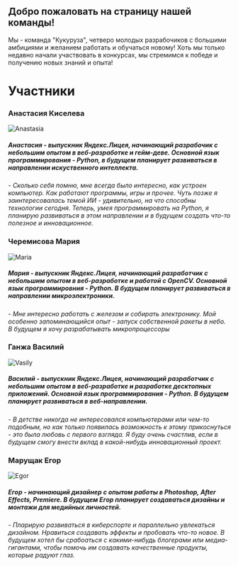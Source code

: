 ## Добро пожаловать на страницу нашей команды!


Мы - команда "Кукуруза", четверо молодых разрабочиков с большими амбициями и желанием работать и обучаться новому! Хоть мы только недавно начали участвовать в конкурсах, мы стремимся к победе и получению новых знаний и опыта!


# Участники

### Анастасия Киселева





![Anastasia](https://sun9-46.userapi.com/impg/c854524/v854524949/19b0bb/KyJWkrBg1qs.jpg?size=1280x1280&quality=96&sign=27f9c6b862572cd603ffc1476b3b6a84&type=album) 





##### Анастасия - выпускник Яндекс.Лицея, начинающий разрабочик с небольшим опытом в веб-разработке и гейм-деве. Основной язык программирования - Python, в будущем планирует развиваться в направлении искуственного интеллекта. 

_- Сколько себя помню, мне всегда было интересно, как устроен компьютер. Как работают программы, игры и прочее. Чуть позже я заинтересовалась темой ИИ - удивительно, на что способны технологии сегодня. Теперь, умея программировать на Python, я планирую развиваться в этом направлении и в будущем создать что-то полезное и инновационное._

### Черемисова Мария


![Maria](https://sun9-46.userapi.com/impg/c854524/v854524949/19b0bb/KyJWkrBg1qs.jpg?size=1280x1280&quality=96&sign=27f9c6b862572cd603ffc1476b3b6a84&type=album) 


##### Мария - выпускник Яндекс.Лицея, начинающий разработчик с небольшим опытом в веб-разработке и работой с OpenCV. Основной язык программировния - Python. В будущем планирует развиваться в направлении микроэлектроники. 

_- Мне интересно работать с железом и собирать электронику. Мой особенно запоминающийся опыт - запуск собственной ракеты в небо. В будущем я хочу разрабатывать микропроцессоры_

### Ганжа Василий


![Vasily](https://sun9-46.userapi.com/impg/c854524/v854524949/19b0bb/KyJWkrBg1qs.jpg?size=1280x1280&quality=96&sign=27f9c6b862572cd603ffc1476b3b6a84&type=album) 


##### Василий - выпускник Яндекс.Лицея, начинающий разработчик с небольшим опытом в веб-разработке и разработке десктопных приложений. Основной язык программирования - Python. В будущем планирует развиваться в веб-направлении.

_- В детстве никогда не интересовался компьютерами или чем-то подобным, но как только появилась возможность к этому прикоснуться - это была любовь с первого взгляда. Я буду очень счастлив, если в будущем смогу внести вклад в какой-нибудь инновационный проект._

### Марущак Егор


![Egor](https://sun9-46.userapi.com/impg/c854524/v854524949/19b0bb/KyJWkrBg1qs.jpg?size=1280x1280&quality=96&sign=27f9c6b862572cd603ffc1476b3b6a84&type=album) 


##### Егор - начинающий дизайнер с опытом работы в Photoshop, After Effects, Premiere. В будущем Егор планирует создаваться дизайны и монтажи для медийных личностей.

_- Пларирую развиваться в киберспорте и параллельно увлекаться дизайном. Нравиться создавать эффекты и пробовать что-то новое. В будущем хотел бы срабоаться с какими-нибудь блогерами или медиа-гигантами, чтобы помочь им создавать качественные продукты, которые радуют глаз._

